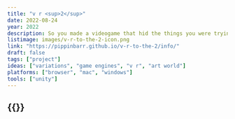 ```yaml
---
title: "v r <sup>2</sup>"
date: 2022-08-24
year: 2022
description: So you made a videogame that hid the things you were trying to exhibit?! Had some doubts but released it anyway?! Now you're trying to crawl back in with a different version that lets the audience see the Unity GameObject menu brought to life?! No, wait, that's me! Enjoy it if you can!
listimage: images/v-r-to-the-2-icon.png
link: "https://pippinbarr.github.io/v-r-to-the-2/info/"
draft: false
tags: ["project"]
ideas: ["variations", "game engines", "v r", "art world"]
platforms: ["browser", "mac", "windows"]
tools: ["unity"]
---
```


## {{<param title >}}
